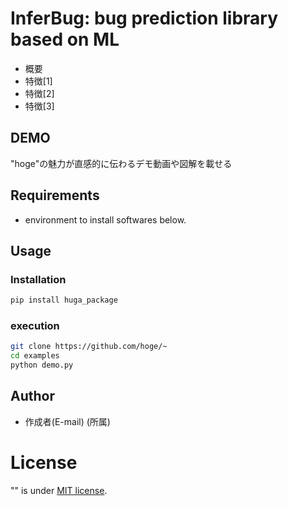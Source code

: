 # InferBug: bug prediction library based on ML
- 概要
- 特徴[1]
- 特徴[2]
- 特徴[3]

## DEMO
"hoge"の魅力が直感的に伝わるデモ動画や図解を載せる

## Requirements
- environment to install softwares below.
## Usage
### Installation
```bash
pip install huga_package
```

### execution
```bash
git clone https://github.com/hoge/~
cd examples
python demo.py
```

## Author
- 作成者(E-mail) (所属)

# License
"" is under [MIT license](https://en.wikipedia.org/wiki/MIT_License).